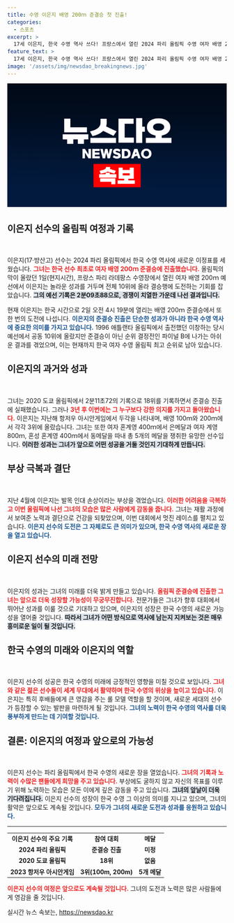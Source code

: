 ```yaml
---
title: 수영 이은지 배영 200ｍ 준결승 첫 진출!
categories:
  - 스포츠
excerpt: >
  17세 이은지, 한국 수영 역사 쓰다! 프랑스에서 열린 2024 파리 올림픽 수영 여자 배영 200ｍ 예선에서 한국 선수 최초 준결승 진출! 부상을 딛고 결승을 향한 도전, 그녀의 다음 경기가 기대된다!
feature_text: >
  17세 이은지, 한국 수영 역사 쓰다! 프랑스에서 열린 2024 파리 올림픽 수영 여자 배영 200ｍ 예선에서 한국 선수 최초 준결승 진출! 부상을 딛고 결승을 향한 도전, 그녀의 다음 경기가 기대된다!
image: '/assets/img/newsdao_breakingnews.jpg'
---
```


<p><img src="/assets/img/newsdao_breakingnews.jpg" alt="firstkoreanews 속보" /></p>

<h2 data-ke-size="size26">이은지 선수의 올림픽 여정과 기록</h2>

<p data-ke-size="size16">&nbsp;</p>

<p>이은지(17·방산고) 선수는 2024 파리 올림픽에서 한국 수영 역사에 새로운 이정표를 세웠습니다. <b><span style="color: #ee2323;">그녀는 한국 선수 최초로 여자 배영 200ｍ 준결승에 진출했습니다.</span></b> 올림픽의 막이 올랐던 1일(현지시간), 프랑스 파리 라데팡스 수영장에서 열린 여자 배영 200ｍ 예선에서 이은지는 놀라운 성과를 거두며 전체 10위에 올라 결승행에 도전하는 기회를 잡았습니다. <b><span style="background-color: #21538527;">그의 예선 기록은 2분09초88으로, 경쟁이 치열한 가운데 나선 결과입니다.</span></b></p>

<p>현재 이은지는 한국 시간으로 2일 오전 4시 19분에 열리는 배영 200ｍ 준결승에서 또 한 번의 도전에 나섭니다. <b><span style="color: #1a5490;">이은지의 준결승 진출은 단순한 성과가 아니라 한국 수영 역사에 중요한 의미를 가지고 있습니다.</span></b> 1996 애틀랜타 올림픽에서 출전했던 이창하는 당시 예선에서 공동 10위에 올랐지만 준결승이 아닌 순위 결정전인 파이널 B에 나가는 아쉬운 결과를 겪었으며, 이는 현재까지 한국 여자 수영 올림픽 최고 순위로 남아 있습니다.</p>

<h2 data-ke-size="size26">이은지의 과거와 성과</h2>

<p data-ke-size="size16">&nbsp;</p>

<p>그녀는 2020 도쿄 올림픽에서 2분11초72의 기록으로 18위를 기록하면서 준결승 진출에 실패했습니다. 그러나 <b><span style="color: #ee2323;">3년 후 이번에는 그 누구보다 강한 의지를 가지고 돌아왔습니다.</span></b> 이은지는 지난해 항저우 아시안게임에서 두각을 나타내며, 배영 100ｍ와 200ｍ에서 각각 3위에 올랐습니다. 그녀는 또한 여자 혼계영 400ｍ에서 은메달과 여자 계영 800ｍ, 혼성 혼계영 400ｍ에서 동메달을 따내 총 5개의 메달을 쟁취한 유망한 선수입니다. <b><span style="background-color: #21538527;">이러한 성과는 그녀가 앞으로 어떤 성공을 거둘 것인지 기대하게 만듭니다.</span></b></p>

<h2 data-ke-size="size26">부상 극복과 결단</h2>

<p data-ke-size="size16">&nbsp;</p>

<p>지난 4월에 이은지는 발목 인대 손상이라는 부상을 겪었습니다. <b><span style="color: #ee2323;">이러한 어려움을 극복하고 이번 올림픽에 나선 그녀의 모습은 많은 사람에게 감동을 줍니다.</span></b> 그녀는 재활 과정에서 보여준 노력과 결단으로 건강을 되찾았으며, 이번 대회에서 멋진 레이스를 펼치고 있습니다. <b><span style="color: #1a5490;">이은지 선수의 도전은 그 자체로도 큰 의미가 있으며, 한국 수영 역사의 새로운 장을 열고 있습니다.</span></b></p>

<h2 data-ke-size="size26">이은지 선수의 미래 전망</h2>

<p data-ke-size="size16">&nbsp;</p>

<p>이은지의 성과는 그녀의 미래를 더욱 밝게 만들고 있습니다. <b><span style="color: #ee2323;">올림픽 준결승에 진출한 그녀는 앞으로 더욱 성장할 가능성이 무궁무진합니다.</span></b> 전문가들은 그녀가 향후 대회에서 뛰어난 성과를 이룰 것으로 기대하고 있으며, 이은지의 성장은 한국 수영의 새로운 가능성을 열어줄 것입니다. <b><span style="background-color: #21538527;">따라서 그녀가 어떤 방식으로 역사에 남는지 지켜보는 것은 매우 흥미로운 일이 될 것입니다.</span></b></p>

<h2 data-ke-size="size26">한국 수영의 미래와 이은지의 역할</h2>

<p data-ke-size="size16">&nbsp;</p>

<p>이은지 선수의 성공은 한국 수영의 미래에 긍정적인 영향을 미칠 것으로 보입니다. <b><span style="color: #ee2323;">그녀와 같은 젊은 선수들이 세계 무대에서 활약하며 한국 수영의 위상을 높이고 있습니다.</span></b> 이은지는 특히 후배들에게 큰 영감을 주는 롤 모델 역할을 할 것이며, 새로운 세대의 선수가 등장할 수 있는 발판을 마련하게 될 것입니다. <b><span style="color: #1a5490;">그녀의 노력이 한국 수영의 역사를 더욱 풍부하게 만드는 데 기여할 것입니다.</span></b></p>

<h2 data-ke-size="size26">결론: 이은지의 여정과 앞으로의 가능성</h2>

<p data-ke-size="size16">&nbsp;</p>

<p>이은지 선수는 파리 올림픽에서 한국 수영의 새로운 장을 열었습니다. <b><span style="color: #ee2323;">그녀의 기록과 노력이 수많은 팬들에게 희망을 주고 있습니다.</span></b> 부상에도 굴하지 않고 자신의 목표를 이루기 위해 노력하는 모습은 모든 이에게 깊은 감동을 주고 있습니다. <b><span style="background-color: #21538527;">그녀의 앞날이 더욱 기다려집니다.</span></b> 이은지 선수의 성장이 한국 수영 그 이상의 의미를 지니고 있으며, 그녀의 활약은 앞으로도 계속될 것입니다. <b><span style="color: #1a5490;">모두가 그녀의 새로운 도전과 성과를 응원하고 있습니다.</span></b></p>

<hr />

<table>
<tr>
<td style="text-align: center; height: 17px;"><b>이은지 선수의 주요 기록</b></td>
<td style="text-align: center; height: 17px;"><b>참여 대회</b></td>
<td style="text-align: center; height: 17px;"><b>메달</b></td>
</tr>
<tr>
<td style="text-align: center; height: 17px;"><b>2024 파리 올림픽</b></td>
<td style="text-align: center; height: 17px;"><b>준결승 진출</b></td>
<td style="text-align: center; height: 17px;"><b>미정</b></td>
</tr>
<tr>
<td style="text-align: center; height: 17px;"><b>2020 도쿄 올림픽</b></td>
<td style="text-align: center; height: 17px;"><b>18위</b></td>
<td style="text-align: center; height: 17px;"><b>없음</b></td>
</tr>
<tr>
<td style="text-align: center; height: 17px;"><b>2023 항저우 아시안게임</b></td>
<td style="text-align: center; height: 17px;"><b>3위(100m, 200m)</b></td>
<td style="text-align: center; height: 17px;"><b>5개 메달</b></td>
</tr>
</table>

<p><b><span style="color: #ee2323;">이은지 선수의 여정은 앞으로도 계속될 것입니다.</span></b> 그녀의 도전과 노력은 많은 사람들에게 영감을 줄 것입니다.</p>
실시간 뉴스 속보는, <a href="https://newsdao.kr" rel="dofollow">https://newsdao.kr</a>


